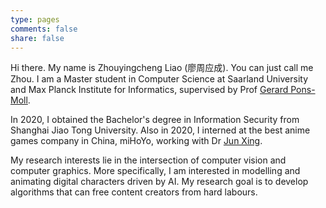 ```yaml
---
type: pages
comments: false
share: false
---
```


Hi there. My name is Zhouyingcheng Liao (廖周应成). You can just call me Zhou. I am a Master student in Computer Science at Saarland University and Max Planck Institute for Informatics, supervised by Prof [Gerard Pons-Moll](virtualhumans.mpi-inf.mpg.de). 

In 2020, I obtained the Bachelor's degree in Information Security from Shanghai Jiao Tong University. Also in 2020, I interned at the best anime games company in China, miHoYo, working with Dr [Jun Xing](https://junxnui.github.io/).  

My research interests lie in the intersection of computer vision and computer graphics. More specifically, I am interested in modelling and animating digital characters driven by AI. My research goal is to develop algorithms that can free content creators from hard labours.  